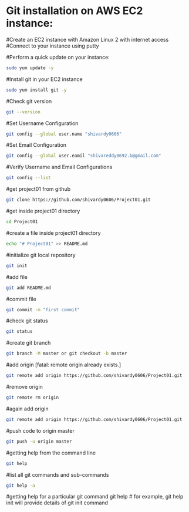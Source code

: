 # Git installation on AWS EC2 instance:

#Create an EC2 instance with Amazon Linux 2 with internet access
#Connect to your instance using putty

#Perform a quick update on your instance:
```sh
sudo yum update -y
```
#Install git in your EC2 instance
```sh
sudo yum install git -y
```
#Check git version
```sh
git --version
```
#Set Username Configuration
```sh
git config --global user.name "shivardy0606"
```
#Set Email Configuration
```sh
git config --global user.eamil "shivareddy0692.b@gmail.com"
```
#Verify Username and Email Configurations
```sh
git config --list
```
#get project01 from github
```sh
git clone https://github.com/shivardy0606/Project01.git
```
#get inside project01 directory
```sh
cd Project01
```
#create a file inside project01 directory
```sh
echo "# Project01" >> README.md
```
#initialize git local repository
```sh
git init
```
#add file
```sh
git add README.md
```
#commit file
```sh
git commit -m "first commit"
```
#check git status
```sh
git status
```
#create git branch 
```sh
git branch -M master or git checkout -b master
```
#add origin [fatal: remote origin already exists.]
```sh
git remote add origin https://github.com/shivardy0606/Project01.git 
```
#remove origin
```sh
git remote rm origin
```
#again add origin
```sh 
git remote add origin https://github.com/shivardy0606/Project01.git
```
#push code to origin master
```sh
git push -u origin master
```
#getting help from the command line
```sh
git help
```
#list all git commands and sub-commands
```sh
git help -a
```
#getting help for a particular git command
git help <command> # for example, git help init will provide details of git init command
